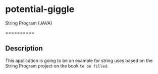 # potential-giggle
String Program (JAVA)

==========

## Description
This application is going to be an example for string uses based on the String Program project on the book `to be filled`.
